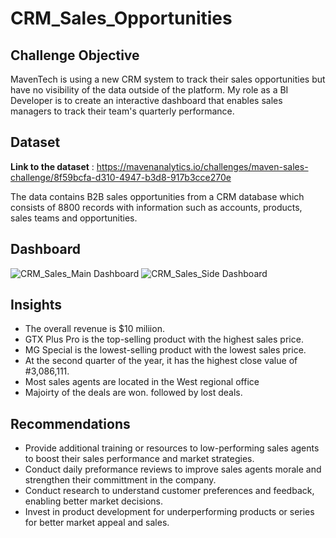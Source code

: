 # CRM_Sales_Opportunities

## Challenge Objective
MavenTech is using a new CRM system to track their sales opportunities but have no visibility of the data outside of the platform. My role as a BI Developer is to create an interactive dashboard that enables sales managers to track their team's quarterly performance.

## Dataset

**Link to the dataset** : https://mavenanalytics.io/challenges/maven-sales-challenge/8f59bcfa-d310-4947-b3d8-917b3cce270e

The data contains B2B sales opportunities from a CRM database which consists of 8800 records with information such as accounts, products, sales teams and opportunities.

## Dashboard
![CRM_Sales_Main Dashboard](https://github.com/user-attachments/assets/de411c66-25a4-46f9-a564-207a4f096b26)
![CRM_Sales_Side Dashboard](https://github.com/user-attachments/assets/2ac346a6-9918-419e-a749-d469fb4ffa84)

## Insights
- The overall revenue is $10 miliion.
- GTX Plus Pro is the top-selling product with the highest sales price.
- MG Special is the lowest-selling product with the lowest sales price.
- At the second quarter of the year, it has the highest close value of #3,086,111.
- Most sales agents are located in the West regional office
- Majoirty of the deals are won. followed by lost deals.

## Recommendations
- Provide additional training or resources to low-performing sales agents to boost their sales performance and market strategies.
- Conduct daily preformance reviews to improve sales agents morale and strengthen their committment in the company.
- Conduct research to understand customer preferences and feedback, enabling better market decisions.
- Invest in product development for underperforming products or series for better market appeal and sales.
